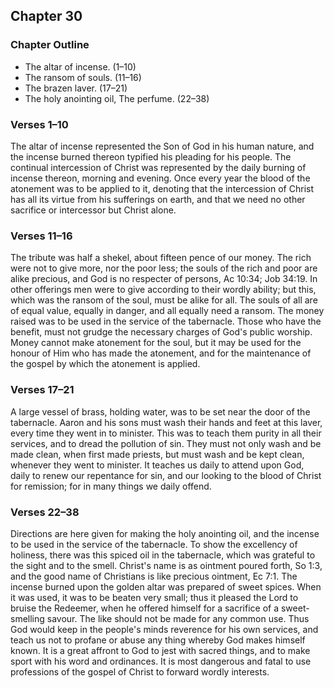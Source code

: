 ## Chapter 30

### Chapter Outline

- The altar of incense. (1–10)
- The ransom of souls. (11–16)
- The brazen laver. (17–21)
- The holy anointing oil, The perfume. (22–38)

### Verses 1–10

The altar of incense represented the Son of God in his human nature, and the incense burned thereon typified his pleading for his people. The continual intercession of Christ was represented by the daily burning of incense thereon, morning and evening. Once every year the blood of the atonement was to be applied to it, denoting that the intercession of Christ has all its virtue from his sufferings on earth, and that we need no other sacrifice or intercessor but Christ alone.

### Verses 11–16

The tribute was half a shekel, about fifteen pence of our money. The rich were not to give more, nor the poor less; the souls of the rich and poor are alike precious, and God is no respecter of persons, Ac 10:34; Job 34:19. In other offerings men were to give according to their wordly ability; but this, which was the ransom of the soul, must be alike for all. The souls of all are of equal value, equally in danger, and all equally need a ransom. The money raised was to be used in the service of the tabernacle. Those who have the benefit, must not grudge the necessary charges of God's public worship. Money cannot make atonement for the soul, but it may be used for the honour of Him who has made the atonement, and for the maintenance of the gospel by which the atonement is applied.

### Verses 17–21

A large vessel of brass, holding water, was to be set near the door of the tabernacle. Aaron and his sons must wash their hands and feet at this laver, every time they went in to minister. This was to teach them purity in all their services, and to dread the pollution of sin. They must not only wash and be made clean, when first made priests, but must wash and be kept clean, whenever they went to minister. It teaches us daily to attend upon God, daily to renew our repentance for sin, and our looking to the blood of Christ for remission; for in many things we daily offend.

### Verses 22–38

Directions are here given for making the holy anointing oil, and the incense to be used in the service of the tabernacle. To show the excellency of holiness, there was this spiced oil in the tabernacle, which was grateful to the sight and to the smell. Christ's name is as ointment poured forth, So 1:3, and the good name of Christians is like precious ointment, Ec 7:1. The incense burned upon the golden altar was prepared of sweet spices. When it was used, it was to be beaten very small; thus it pleased the Lord to bruise the Redeemer, when he offered himself for a sacrifice of a sweet-smelling savour. The like should not be made for any common use. Thus God would keep in the people's minds reverence for his own services, and teach us not to profane or abuse any thing whereby God makes himself known. It is a great affront to God to jest with sacred things, and to make sport with his word and ordinances. It is most dangerous and fatal to use professions of the gospel of Christ to forward wordly interests.

